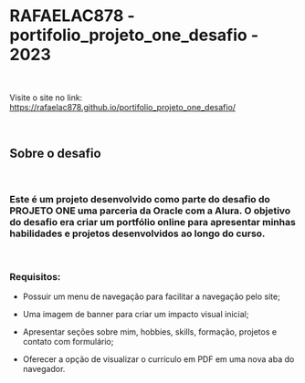 # RAFAELAC878 - portifolio_projeto_one_desafio - 2023

<br>

Visite o site no link: https://rafaelac878.github.io/portifolio_projeto_one_desafio/

<br>

## Sobre o desafio

<br>

### Este é um projeto desenvolvido como parte do desafio do PROJETO ONE uma parceria da Oracle com a Alura. O objetivo do desafio era criar um portfólio online para apresentar minhas habilidades e projetos desenvolvidos ao longo do curso. 

<br>

### Requisitos:
<ul>
   <li><p>Possuir um menu de navegação para facilitar a navegação pelo site;</p></li>
   <li><p>Uma imagem de banner para criar um impacto visual inicial;</li>
   <li><p>Apresentar seções sobre mim, hobbies, skills, formação, projetos e contato com formulário;</p></li>
   <li><p>Oferecer a opção de visualizar o currículo em PDF em uma nova aba do navegador.</p></li>
</ul>
